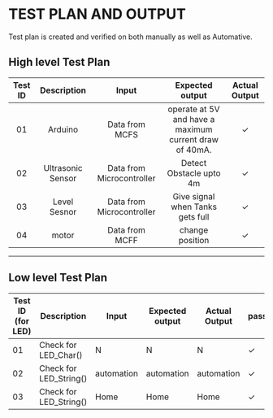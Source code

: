 # TEST PLAN AND OUTPUT
Test plan is created and verified on both manually as well as Automative.

## High level Test Plan
|Test ID|Description|Input|Expected output|Actual Output|
|:------:|:-----:|:------:|:----------:|:------------:|
|01|Arduino|Data from MCFS|operate at 5V and have a maximum current draw of 40mA.|✓|
|02|Ultrasonic Sensor|Data from Microcontroller|Detect Obstacle upto 4m|✓|
|03|Level Sesnor|Data from Microcontroller|Give signal when Tanks gets full|✓|
|04|motor|Data from MCFF|change position|✓|
_____________________________________________________________________
## Low level Test Plan
| Test ID (for LED)| Description | Input | Expected output | Actual Output | passed/not |
| --- | --- | --- | --- | --- | --- |
| 01 | Check for LED_Char() | N  | N |  N | ✓ |
| 02 | Check for LED_String() | automation | automation |  automation | ✓ |
| 03 | Check for LED_String() | Home | Home | Home | ✓ |
